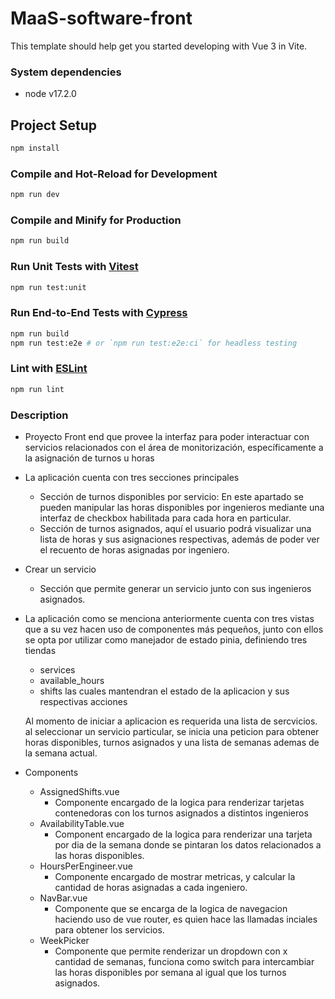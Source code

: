 # MaaS-software-front

This template should help get you started developing with Vue 3 in Vite.

### System dependencies
 - node v17.2.0

## Project Setup

```sh
npm install
```

### Compile and Hot-Reload for Development

```sh
npm run dev
```

### Compile and Minify for Production

```sh
npm run build
```

### Run Unit Tests with [Vitest](https://vitest.dev/)

```sh
npm run test:unit
```

### Run End-to-End Tests with [Cypress](https://www.cypress.io/)

```sh
npm run build
npm run test:e2e # or `npm run test:e2e:ci` for headless testing
```

### Lint with [ESLint](https://eslint.org/)

```sh
npm run lint
```

### Description 
 - Proyecto Front end que provee la interfaz para poder interactuar con servicios relacionados con el área de monitorización, específicamente a la asignación de turnos u horas 
 - La aplicación cuenta con tres secciones principales
 	- Sección de turnos disponibles por servicio: En este apartado se pueden manipular las horas disponibles por ingenieros mediante una interfaz de checkbox habilitada para cada hora en particular.
 	- Sección de turnos asignados, aquí el usuario podrá visualizar una lista de horas y sus asignaciones respectivas, además de poder ver el recuento de horas asignadas por ingeniero. 
 - Crear un servicio
 	 - Sección que permite generar un servicio junto con sus ingenieros asignados.


- La aplicación como se menciona anteriormente cuenta con tres vistas que a su vez hacen uso de componentes más pequeños, junto con ellos se opta por utilizar como manejador de estado pinia, definiendo tres tiendas 
	 - services
	 - available_hours
	 - shifts
	las cuales mantendran el estado de la aplicacion y sus respectivas acciones
	
	Al momento de iniciar a aplicacion es requerida una lista de sercvicios.
	al seleccionar un servicio particular, se inicia una peticion para obtener horas disponibles, turnos asignados y una lista de semanas ademas de la semana actual.
	
- Components
	- AssignedShifts.vue
		- Componente encargado de la logica para renderizar tarjetas contenedoras con los turnos asignados a distintos ingenieros
	- AvailabilityTable.vue
		- Component encargado de la logica para renderizar una tarjeta por dia de la semana donde se pintaran los datos relacionados a las horas disponibles.
	- HoursPerEngineer.vue
		- Componente encargado de mostrar metricas, y calcular la cantidad de horas asignadas a cada ingeniero.
	- NavBar.vue
		- Componente que se encarga de la logica de navegacion haciendo uso de vue router, es quien hace las llamadas inciales para obtener los servicios.
	- WeekPicker
		- Componente que permite renderizar un dropdown con x cantidad de semanas, funciona como switch para intercambiar las horas disponibles por semana al igual que los turnos asignados.
	
